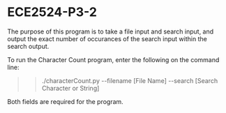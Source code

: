 # ECE2524-P3-2

The purpose of this program is to take a file input and search input, and output the exact number of occurances of the search input within the search output.

To run the Character Count program, enter the following on the command line:

>> ./characterCount.py --filename [File Name] --search [Search Character or String]

Both fields are required for the program.
